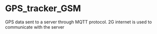 # GPS_tracker_GSM
GPS data sent to a server through MQTT protocol. 2G internet is used to communicate with the server
